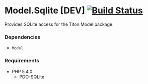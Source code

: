 # Model.Sqlite [DEV] [![Build Status](https://travis-ci.org/titon/Model.png)](https://travis-ci.org/titon/Model) #

Provides SQLite access for the Titon Model package.

### Dependencies ###

* `Model`

### Requirements ###

* PHP 5.4.0
	* PDO-SQLite